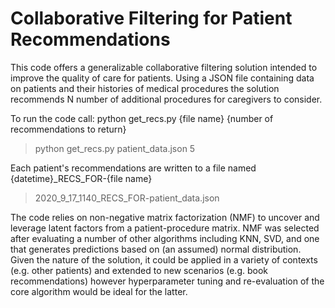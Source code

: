 # Collaborative Filtering for Patient Recommendations

This code offers a generalizable collaborative filtering solution intended to improve the quality of care for patients. Using a JSON file containing data on patients and their histories of medical procedures the solution recommends N number of additional procedures for caregivers to consider.

To run the code call: python get_recs.py {file name} {number of recommendations to return}
> python get_recs.py patient_data.json 5

Each patient's recommendations are written to a file named {datetime}_RECS_FOR-{file name}
> 2020_9_17_1140_RECS_FOR-patient_data.json

The code relies on non-negative matrix factorization (NMF) to uncover and leverage latent factors from a patient-procedure matrix. NMF was selected after evaluating a number of other algorithms including KNN, SVD, and one that generates predictions based on (an assumed) normal distribution. Given the nature of the solution, it could be applied in a variety of contexts (e.g. other patients) and extended to new scenarios (e.g. book recommendations) however hyperparameter tuning and re-evaluation of the core algorithm would be ideal for the latter.  